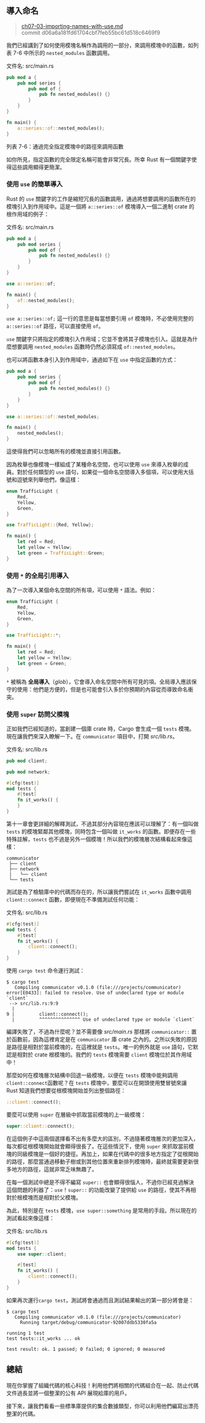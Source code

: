 ## 導入命名

> [ch07-03-importing-names-with-use.md](https://github.com/rust-lang/book/blob/master/second-edition/src/ch07-03-importing-names-with-use.md)
> <br>
> commit d06a6a181fd61704cbf7feb55bc61d518c6469f9

我們已經講到了如何使用模塊名稱作為調用的一部分，來調用模塊中的函數，如列表 7-6 中所示的 `nested_modules` 函數調用。

<span class="filename">文件名: src/main.rs</span>

```rust
pub mod a {
    pub mod series {
        pub mod of {
            pub fn nested_modules() {}
        }
    }
}

fn main() {
    a::series::of::nested_modules();
}
```

<span class="caption">列表 7-6：通過完全指定模塊中的路徑來調用函數</span>

如你所見，指定函數的完全限定名稱可能會非常冗長。所幸 Rust 有一個關鍵字使得這些調用顯得更簡潔。

### 使用 `use` 的簡單導入

Rust 的 `use` 關鍵字的工作是縮短冗長的函數調用，通過將想要調用的函數所在的模塊引入到作用域中。這是一個將 `a::series::of` 模塊導入一個二進制 crate 的根作用域的例子：

<span class="filename">文件名: src/main.rs</span>

```rust
pub mod a {
    pub mod series {
        pub mod of {
            pub fn nested_modules() {}
        }
    }
}

use a::series::of;

fn main() {
    of::nested_modules();
}
```

`use a::series::of;` 這一行的意思是每當想要引用 `of` 模塊時，不必使用完整的 `a::series::of` 路徑，可以直接使用 `of`。

`use` 關鍵字只將指定的模塊引入作用域；它並不會將其子模塊也引入。這就是為什麼想要調用 `nested_modules` 函數時仍然必須寫成 `of::nested_modules`。

也可以將函數本身引入到作用域中，通過如下在 `use` 中指定函數的方式：

```rust
pub mod a {
    pub mod series {
        pub mod of {
            pub fn nested_modules() {}
        }
    }
}

use a::series::of::nested_modules;

fn main() {
    nested_modules();
}
```

這使得我們可以忽略所有的模塊並直接引用函數。

因為枚舉也像模塊一樣組成了某種命名空間，也可以使用 `use` 來導入枚舉的成員。對於任何類型的 `use` 語句，如果從一個命名空間導入多個項，可以使用大括號和逗號來列舉他們，像這樣：

```rust
enum TrafficLight {
    Red,
    Yellow,
    Green,
}

use TrafficLight::{Red, Yellow};

fn main() {
    let red = Red;
    let yellow = Yellow;
    let green = TrafficLight::Green;
}
```

### 使用 `*` 的全局引用導入

為了一次導入某個命名空間的所有項，可以使用 `*` 語法。例如：

```rust
enum TrafficLight {
    Red,
    Yellow,
    Green,
}

use TrafficLight::*;

fn main() {
    let red = Red;
    let yellow = Yellow;
    let green = Green;
}
```

`*` 被稱為 **全局導入**（*glob*），它會導入命名空間中所有可見的項。全局導入應該保守的使用：他們是方便的，但是也可能會引入多於你預期的內容從而導致命名衝突。

### 使用 `super` 訪問父模塊

正如我們已經知道的，當創建一個庫 crate 時，Cargo 會生成一個 `tests` 模塊。現在讓我們來深入瞭解一下。在 `communicator` 項目中，打開 *src/lib.rs*。

<span class="filename">文件名: src/lib.rs</span>

```rust
pub mod client;

pub mod network;

#[cfg(test)]
mod tests {
    #[test]
    fn it_works() {
    }
}
```

第十一章會更詳細的解釋測試，不過其部分內容現在應該可以理解了：有一個叫做 `tests` 的模塊緊鄰其他模塊，同時包含一個叫做 `it_works` 的函數。即便存在一些特殊註解，`tests` 也不過是另外一個模塊！所以我們的模塊層次結構看起來像這樣：

```text
communicator
 ├── client
 ├── network
 |   └── client
 └── tests
```

測試是為了檢驗庫中的代碼而存在的，所以讓我們嘗試在 `it_works` 函數中調用 `client::connect` 函數，即便現在不準備測試任何功能：

<span class="filename">文件名: src/lib.rs</span>

```rust
#[cfg(test)]
mod tests {
    #[test]
    fn it_works() {
        client::connect();
    }
}
```

使用 `cargo test` 命令運行測試：

```text
$ cargo test
   Compiling communicator v0.1.0 (file:///projects/communicator)
error[E0433]: failed to resolve. Use of undeclared type or module `client`
 --> src/lib.rs:9:9
  |
9 |         client::connect();
  |         ^^^^^^^^^^^^^^^ Use of undeclared type or module `client`
```

編譯失敗了，不過為什麼呢？並不需要像 *src/main.rs* 那樣將 `communicator::` 置於函數前，因為這裡肯定是在 `communicator` 庫 crate 之內的。之所以失敗的原因是路徑是相對於當前模塊的，在這裡就是 `tests`。唯一的例外就是 `use` 語句，它默認是相對於 crate 根模塊的。我們的 `tests` 模塊需要 `client` 模塊位於其作用域中！

那麼如何在模塊層次結構中回退一級模塊，以便在 `tests` 模塊中能夠調用 `client::connect`函數呢？在 `tests` 模塊中，要麼可以在開頭使用雙冒號來讓 Rust 知道我們想要從根模塊開始並列出整個路徑：

```rust
::client::connect();
```

要麼可以使用 `super` 在層級中抓取當前模塊的上一級模塊：

```rust
super::client::connect();
```

在這個例子中這兩個選擇看不出有多麼大的區別，不過隨著模塊層次的更加深入，每次都從根模塊開始就會顯得很長了。在這些情況下，使用 `super` 來抓取當前模塊的同級模塊是一個好的捷徑。再加上，如果在代碼中的很多地方指定了從根開始的路徑，那麼當通過移動子樹或到其他位置來重新排列模塊時，最終就需要更新很多地方的路徑，這就非常乏味無趣了。

在每一個測試中總是不得不編寫 `super::` 也會顯得很惱人，不過你已經見過解決這個問題的利器了：`use`！`super::` 的功能改變了提供給 `use` 的路徑，使其不再相對於根模塊而是相對於父模塊。

為此，特別是在 `tests` 模塊，`use super::something` 是常用的手段。所以現在的測試看起來像這樣：

<span class="filename">文件名: src/lib.rs</span>

```rust
#[cfg(test)]
mod tests {
    use super::client;

    #[test]
    fn it_works() {
        client::connect();
    }
}
```

如果再次運行`cargo test`，測試將會通過而且測試結果輸出的第一部分將會是：

```text
$ cargo test
   Compiling communicator v0.1.0 (file:///projects/communicator)
     Running target/debug/communicator-92007ddb5330fa5a

running 1 test
test tests::it_works ... ok

test result: ok. 1 passed; 0 failed; 0 ignored; 0 measured
```

## 總結

現在你掌握了組織代碼的核心科技！利用他們將相關的代碼組合在一起、防止代碼文件過長並將一個整潔的公有 API 展現給庫的用戶。

接下來，讓我們看看一些標準庫提供的集合數據類型，你可以利用他們編寫出漂亮整潔的代碼。